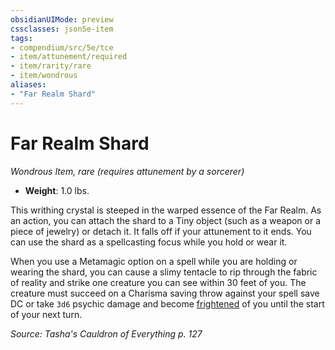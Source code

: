 ```yaml
---
obsidianUIMode: preview
cssclasses: json5e-item
tags:
- compendium/src/5e/tce
- item/attunement/required
- item/rarity/rare
- item/wondrous
aliases: 
- "Far Realm Shard"
---
```

# Far Realm Shard
*Wondrous Item, rare (requires attunement by a sorcerer)*  

- **Weight**: 1.0 lbs.

This writhing crystal is steeped in the warped essence of the Far Realm. As an action, you can attach the shard to a Tiny object (such as a weapon or a piece of jewelry) or detach it. It falls off if your attunement to it ends. You can use the shard as a spellcasting focus while you hold or wear it.

When you use a Metamagic option on a spell while you are holding or wearing the shard, you can cause a slimy tentacle to rip through the fabric of reality and strike one creature you can see within 30 feet of you. The creature must succeed on a Charisma saving throw against your spell save DC or take `3d6` psychic damage and become [frightened](rules/conditions.md#frightened) of you until the start of your next turn.

*Source: Tasha's Cauldron of Everything p. 127*